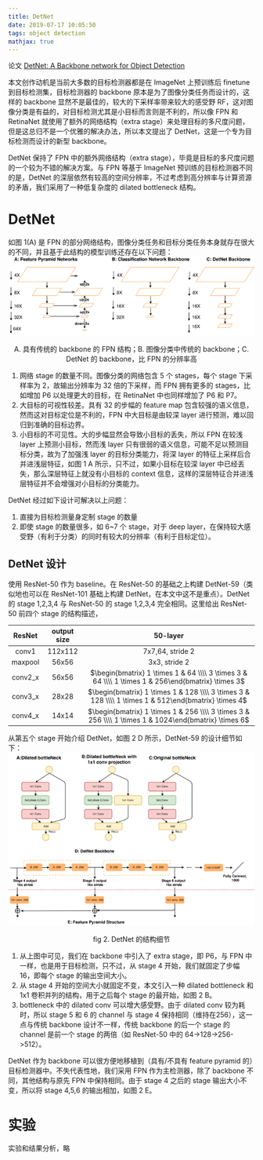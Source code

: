 ```yaml
---
title: DetNet
date: 2019-07-17 10:05:50
tags: object detection
mathjax: true
---
```

论文 [DetNet: A Backbone network for Object Detection](https://arxiv.org/abs/1804.06215)

本文创作动机是当前大多数的目标检测器都是在 ImageNet 上预训练后 finetune 到目标检测集，目标检测器的 backbone 原本是为了图像分类任务而设计的，这样的 backbone 显然不是最佳的，较大的下采样率带来较大的感受野 RF，这对图像分类是有益的，对目标检测尤其是小目标而言则是不利的，所以像 FPN 和 RetinaNet 就使用了额外的网络结构（extra stage）来处理目标的多尺度问题，但是这总归不是一个优雅的解决办法，所以本文提出了 DetNet，这是一个专为目标检测而设计的新型 backbone。

DetNet 保持了 FPN 中的额外网络结构（extra stage），毕竟是目标的多尺度问题的一个较为不错的解决方案。与 FPN 等基于 ImageNet 预训练的目标检测器不同的是，DetNet 的深层依然有较高的空间分辨率，不过考虑到高分辨率与计算资源的矛盾，我们采用了一种低复杂度的 dilated bottleneck 结构。

# DetNet
如图 1(A) 是 FPN 的部分网络结构，图像分类任务和目标分类任务本身就存在很大的不同，并且基于此结构的模型训练还存在以下问题：
![](/images/DetNet_fig1.png)<center>A. 具有传统的 backbone 的 FPN 结构；B. 图像分类中传统的 backbone；C. DetNet 的 backbone，比 FPN 的分辨率高</center>

1. 网络 stage 的数量不同。图像分类的网络包含 5 个 stages，每个 stage 下采样率为 2，故输出分辨率为 32 倍的下采样，而 FPN 拥有更多的 stages，比如增加 P6 以处理更大的目标，在 RetinaNet 中也同样增加了 P6 和 P7。
2. 大目标的可视性较差。具有 32 的步幅的 feature map 包含较强的语义信息，然而这对目标定位是不利的，FPN 中大目标是由较深 layer 进行预测，难以回归到准确的目标边界。
3. 小目标的不可见性。大的步幅显然会导致小目标的丢失，所以 FPN 在较浅 layer 上预测小目标，然而浅 layer 只有很弱的语义信息，可能不足以预测目标分类，故为了加强浅 layer 的目标分类能力，将深 layer 的特征上采样后合并进浅层特征，如图 1 A 所示，只不过，如果小目标在较深 layer 中已经丢失，那么深层特征上就没有小目标的 context 信息，这样的深层特征合并进浅层特征并不会增强对小目标的分类能力。

DetNet 经过如下设计可解决以上问题：
1. 直接为目标检测量身定制 stage 的数量
2. 即使 stage 的数量很多，如 6~7 个 stage，对于 deep layer，在保持较大感受野（有利于分类）的同时有较大的分辨率（有利于目标定位）。

## DetNet 设计
使用 ResNet-50 作为 baseline。在 ResNet-50 的基础之上构建 DetNet-59（类似地也可以在 ResNet-101 基础上构建 DetNet，在本文中这不是重点）。DetNet 的 stage 1,2,3,4 与 ResNet-50 的 stage 1,2,3,4 完全相同。这里给出 ResNet-50 前四个 stage 的结构描述，

|   ResNet        | output size | 50-layer             |
|:--------:       | :------:    |   :-------:          |
| conv1           | 112x112     | 7x7,64, stride 2     |
|   maxpool       | 56x56       | 3x3, stride 2        |
| conv2_x         | 56x56       | $\begin{bmatrix} 1 \times 1 & 64 \\\\ 3 \times 3 & 64 \\\\ 1 \times 1 & 256\end{bmatrix} \times 3$|
|conv3_x          | 28x28       | $\begin{bmatrix} 1 \times 1 & 128 \\\\ 3 \times 3 & 128 \\\\ 1 \times 1 & 512\end{bmatrix} \times 4$|
|conv4_x          | 14x14       | $\begin{bmatrix} 1 \times 1 & 256 \\\\ 3 \times 3 & 256 \\\\ 1 \times 1 & 1024\end{bmatrix} \times 6$|

从第五个 stage 开始介绍 DetNet，如图 2 D 所示，DetNet-59 的设计细节如下：
![](/images/DetNet_fig2.png)<center>fig 2. DetNet 的结构细节</center>

1. 从上图中可见，我们在 backbone 中引入了 extra stage，即 P6，与 FPN 中一样，也是用于目标检测，只不过，从 stage 4 开始，我们就固定了步幅 16，即每个 stage 的输出空间大小。
2. 从 stage 4 开始的空间大小就固定不变，本文引入一种 dilated bottleneck 和 1x1 卷积并列的结构，用于之后每个 stage 的最开始，如图 2 B。
3. bottleneck 中的 dilated conv 可以增大感受野。由于 dilated conv 较为耗时，所以 stage 5 和 6 的 channel 与 stage 4 保持相同（维持在256），这一点与传统 backbone 设计不一样，传统 backbone 的后一个 stage 的 channel 是前一个 stage 的两倍（如 ResNet-50 中的 64->128->256->512）。

DetNet 作为 backbone 可以很方便地移植到（具有/不具有 feature pyramid 的）目标检测器中。不失代表性地，我们采用 FPN 作为主检测器，除了 backbone 不同，其他结构与原先 FPN 中保持相同。由于 stage 4 之后的 stage 输出大小不变，所以将 stage 4,5,6 的输出相加，如图 2 E。

# 实验
实验和结果分析，略
